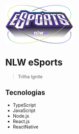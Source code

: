 ![logo-nlw-esports](./mobile/src/assets/logo-nlw-esports.png)

# NLW eSports
> Trilha Ignite

## Tecnologias
* TypeScript
* JavaScript
* Node.js
* React.js
* ReactNative
